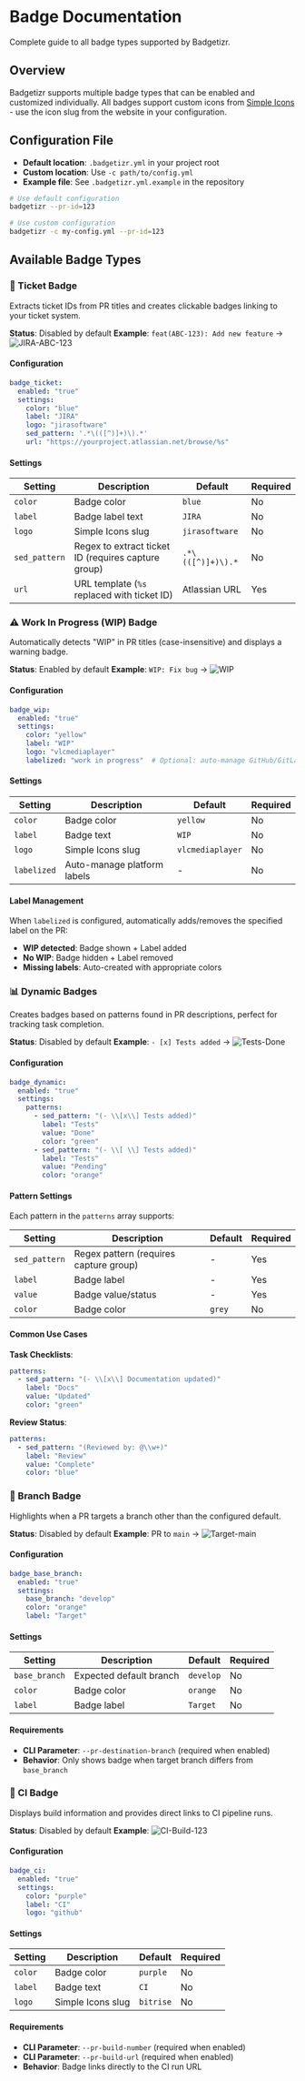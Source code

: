 # Badge Documentation

Complete guide to all badge types supported by Badgetizr.

## Overview

Badgetizr supports multiple badge types that can be enabled and customized individually. All badges support custom icons from [Simple Icons](https://simpleicons.org/) - use the icon slug from the website in your configuration.

## Configuration File

- **Default location**: `.badgetizr.yml` in your project root
- **Custom location**: Use `-c path/to/config.yml`
- **Example file**: See `.badgetizr.yml.example` in the repository

```bash
# Use default configuration
badgetizr --pr-id=123

# Use custom configuration
badgetizr -c my-config.yml --pr-id=123
```

## Available Badge Types

### 🎫 Ticket Badge

Extracts ticket IDs from PR titles and creates clickable badges linking to your ticket system.

**Status**: Disabled by default
**Example**: `feat(ABC-123): Add new feature` → ![JIRA-ABC-123](https://img.shields.io/badge/JIRA-ABC--123-blue?logo=jirasoftware)

#### Configuration

```yaml
badge_ticket:
  enabled: "true"
  settings:
    color: "blue"
    label: "JIRA"
    logo: "jirasoftware"
    sed_pattern: '.*\(([^)]+)\).*'
    url: "https://yourproject.atlassian.net/browse/%s"
```

#### Settings

| Setting | Description | Default | Required |
|---------|-------------|---------|----------|
| `color` | Badge color | `blue` | No |
| `label` | Badge label text | `JIRA` | No |
| `logo` | Simple Icons slug | `jirasoftware` | No |
| `sed_pattern` | Regex to extract ticket ID (requires capture group) | `.*\(([^)]+)\).*` | No |
| `url` | URL template (`%s` replaced with ticket ID) | Atlassian URL | Yes |

### ⚠️ Work In Progress (WIP) Badge

Automatically detects "WIP" in PR titles (case-insensitive) and displays a warning badge.

**Status**: Enabled by default
**Example**: `WIP: Fix bug` → ![WIP](https://img.shields.io/badge/WIP-yellow?logo=vlcmediaplayer)

#### Configuration

```yaml
badge_wip:
  enabled: "true"
  settings:
    color: "yellow"
    label: "WIP"
    logo: "vlcmediaplayer"
    labelized: "work in progress"  # Optional: auto-manage GitHub/GitLab labels
```

#### Settings

| Setting | Description | Default | Required |
|---------|-------------|---------|----------|
| `color` | Badge color | `yellow` | No |
| `label` | Badge text | `WIP` | No |
| `logo` | Simple Icons slug | `vlcmediaplayer` | No |
| `labelized` | Auto-manage platform labels | - | No |

#### Label Management

When `labelized` is configured, automatically adds/removes the specified label on the PR:
- **WIP detected**: Badge shown + Label added
- **No WIP**: Badge hidden + Label removed
- **Missing labels**: Auto-created with appropriate colors

### 📊 Dynamic Badges

Creates badges based on patterns found in PR descriptions, perfect for tracking task completion.

**Status**: Disabled by default
**Example**: `- [x] Tests added` → ![Tests-Done](https://img.shields.io/badge/Tests-Done-green)

#### Configuration

```yaml
badge_dynamic:
  enabled: "true"
  settings:
    patterns:
      - sed_pattern: "(- \\[x\\] Tests added)"
        label: "Tests"
        value: "Done"
        color: "green"
      - sed_pattern: "(- \\[ \\] Tests added)"
        label: "Tests"
        value: "Pending"
        color: "orange"
```

#### Pattern Settings

Each pattern in the `patterns` array supports:

| Setting | Description | Default | Required |
|---------|-------------|---------|----------|
| `sed_pattern` | Regex pattern (requires capture group) | - | Yes |
| `label` | Badge label | - | Yes |
| `value` | Badge value/status | - | Yes |
| `color` | Badge color | `grey` | No |

#### Common Use Cases

**Task Checklists**:
```yaml
patterns:
  - sed_pattern: "(- \\[x\\] Documentation updated)"
    label: "Docs"
    value: "Updated"
    color: "green"
```

**Review Status**:
```yaml
patterns:
  - sed_pattern: "(Reviewed by: @\\w+)"
    label: "Review"
    value: "Complete"
    color: "blue"
```

### 🌿 Branch Badge

Highlights when a PR targets a branch other than the configured default.

**Status**: Disabled by default
**Example**: PR to `main` → ![Target-main](https://img.shields.io/badge/Target-main-orange)

#### Configuration

```yaml
badge_base_branch:
  enabled: "true"
  settings:
    base_branch: "develop"
    color: "orange"
    label: "Target"
```

#### Settings

| Setting | Description | Default | Required |
|---------|-------------|---------|----------|
| `base_branch` | Expected default branch | `develop` | No |
| `color` | Badge color | `orange` | No |
| `label` | Badge label | `Target` | No |

#### Requirements

- **CLI Parameter**: `--pr-destination-branch` (required when enabled)
- **Behavior**: Only shows badge when target branch differs from `base_branch`

### 🚀 CI Badge

Displays build information and provides direct links to CI pipeline runs.

**Status**: Disabled by default
**Example**: ![CI-Build-123](https://img.shields.io/badge/CI-Build%20123-purple?logo=github)

#### Configuration

```yaml
badge_ci:
  enabled: "true"
  settings:
    color: "purple"
    label: "CI"
    logo: "github"
```

#### Settings

| Setting | Description | Default | Required |
|---------|-------------|---------|----------|
| `color` | Badge color | `purple` | No |
| `label` | Badge text | `CI` | No |
| `logo` | Simple Icons slug | `bitrise` | No |

#### Requirements

- **CLI Parameter**: `--pr-build-number` (required when enabled)
- **CLI Parameter**: `--pr-build-url` (required when enabled)
- **Behavior**: Badge links directly to the CI run URL
